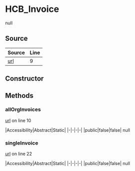 # HCB_Invoice

null
## Source
|Source|Line|
|-|-|
|[url](https://github.com/devramsean0/hcb.js/blob/e5b28b7/src/api_endpoints/invoices.ts#L9)|9|
## Constructor
## Methods
### allOrgInvoices
[url](https://github.com/devramsean0/hcb.js/blob/e5b28b7/src/api_endpoints/invoices.ts#L10) on line 10  

|Accessibility|Abstract|Static|
|-|-|-|-|
|public|false|false|
null

### singleInvoice
[url](https://github.com/devramsean0/hcb.js/blob/e5b28b7/src/api_endpoints/invoices.ts#L22) on line 22  

|Accessibility|Abstract|Static|
|-|-|-|-|
|public|false|false|
null
